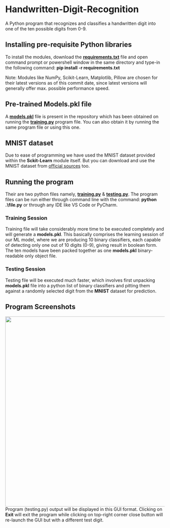 # Handwritten-Digit-Recognition
A Python program that recognizes and classifies a handwritten digit into one of the ten possible digits from 0-9.
## Installing pre-requisite Python libraries
To install the modules, download the [**requirements.txt**](https://github.com/Sohail-Ali-555/Handwritten-Digit-Recognition/blob/main/requirements.txt) file and open command prompt or powershell window in the same directory and type-in the following command:
**pip install -r requirements.txt**

Note: Modules like NumPy, Scikit-Learn, Matplotlib, Pillow are chosen for their latest versions as of this commit date, since latest versions will generally offer max. possible performance speed.

## Pre-trained Models.pkl file
A [**models.pkl**](https://github.com/Sohail-Ali-555/Handwritten-Digit-Recognition/blob/main/models.pkl) file is present in the repository which has been obtained on running the [**training.py**](https://github.com/Sohail-Ali-555/Handwritten-Digit-Recognition/blob/main/training.py) program file. You can also obtain it by running the same program file or using this one.

## MNIST dataset
Due to ease of programming we have used the MNIST dataset provided within the **Sckit-Learn** module itself. But you can download and use the MNIST dataset from [official sources](https://www.kaggle.com/datasets/hojjatk/mnist-dataset) too. 

## Running the program
Their are two python files namely, [**training.py**](https://github.com/Sohail-Ali-555/Handwritten-Digit-Recognition/blob/main/training.py) & [**testing.py**](https://github.com/Sohail-Ali-555/Handwritten-Digit-Recognition/blob/main/testing.py). The program files can be run either through command line with the command: **python .\file.py** or through any IDE like VS Code or PyCharm. 

### Training Session
Training file will take considerably more time to be executed completely and will generate a **models.pkl**. This basically comprises the learning session of our ML model, where we are producing 10 binary classifiers, each capable of detecting only one out of 10 digits (0-9), giving result in boolean form. The ten models have been packed together as one **models.pkl** binary-readable only object file.
### Testing Session
Testing file will be executed much faster, which involves first unpacking **models.pkl** file into a python list of binary classifiers and pitting them against a randomly selected digit from the **MNIST** dataset for prediction. 

## Program Screenshots
<img src="https://github.com/Sohail-Ali-555/Handwritten-Digit-Recognition/assets/103688890/e2fdce66-5b22-4f83-ab6a-320f28dd15d5" width="600">
<br>
Program (testing.py) output will be displayed in this GUI format. Clicking on <b>Exit</b> will exit the program while clicking on top-right corner close button will re-launch the GUI but with a different test digit.
